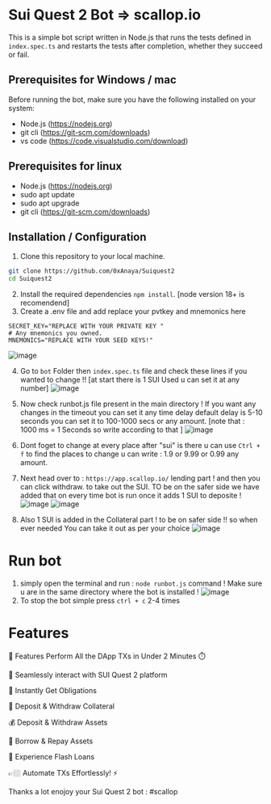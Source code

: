 # Sui Quest 2 Bot => scallop.io

This is a simple bot script written in Node.js that runs the tests defined in `index.spec.ts` and restarts the tests after completion, whether they succeed or fail.

## Prerequisites for Windows / mac

Before running the bot, make sure you have the following installed on your system:

- Node.js (https://nodejs.org)
- git cli (https://git-scm.com/downloads)
- vs code (https://code.visualstudio.com/download)

## Prerequisites for linux 

- Node.js (https://nodejs.org)
- sudo apt update
- sudo apt upgrade
- git cli (https://git-scm.com/downloads)

## Installation / Configuration

1. Clone this repository to your local machine.

```bash
git clone https://github.com/0xAnaya/Suiquest2
cd Suiquest2

```
2. Install the required dependencies ``` npm install ```. [node version 18+ is recomendend]
3. Create a .env file and add replace your pvtkey and mnemonics here
```# #THIS IS THE PVT KEY OF YOUR WALLET !
SECRET_KEY="REPLACE WITH YOUR PRIVATE KEY "
# Any mnemonics you owned.
MNEMONICS="REPLACE WITH YOUR SEED KEYS!"
```
![image](https://github.com/0xAnaya/Suiquest2/assets/95902545/986031b1-5adf-443a-9025-672a71a25f03)

4. Go to `bot` Folder then `index.spec.ts` file and check these lines if you wanted to change !! [at start there is 1 SUI Used u can set it at any number] 
![image](https://github.com/0xAnaya/Suiquest2/assets/95902545/98e021be-ea80-485d-b23b-043106524ddd)
6. Now check runbot.js file present in the main directory ! If you want any changes in the timeout you can set it any time delay default delay is 5-10 seconds you can set it to 100-1000 secs or any amount. [note that : 1000 ms = 1 Seconds so write according to that ] 
![image](https://github.com/0xAnaya/Suiquest2/assets/95902545/bd0cc2f4-8566-4c72-8c3e-e4d86d8d3fa4)


7. Dont foget to change at every place after "sui" is there u can use `Ctrl + f` to find the places to change u can write : 1.9 or 9.99 or 0.99 any amount.
8. Next head over to : `https://app.scallop.io/` lending part ! and then you can click withdraw. to take out the SUI. TO be on the safer side we have added that on every time bot is run once it adds 1 SUI to deposite ! 
![image](https://github.com/0xAnaya/Suiquest2/assets/95902545/3922bf03-02cf-42a0-95a5-17f6942e32e8)
![image](https://github.com/0xAnaya/Suiquest2/assets/95902545/722bb18d-2578-45a6-a621-1e0ccde4c020)
9. Also 1 SUI is added in the Collateral part ! to be on safer side !! so when ever needed You can take it out as per your choice
![image](https://github.com/0xAnaya/Suiquest2/assets/95902545/f2961fcf-4488-4fe1-820f-8971c0756d65)

# Run bot 

1. simply open the terminal and run : ```node runbot.js``` command ! Make sure u are in the same directory where the bot is installed !
![image](https://github.com/0xAnaya/Suiquest2/assets/95902545/80894f75-15bb-4317-88dc-bf96f0867b2f)
2. To stop the bot simple press `ctrl + c` 2-4 times 

# Features

🌟 Features Perform All the DApp TXs in Under 2 Minutes ⏱️

🔗 Seamlessly interact with SUI Quest 2 platform

💬 Instantly Get Obligations

💼 Deposit & Withdraw Collateral

💰 Deposit & Withdraw Assets

📝 Borrow & Repay Assets

💸 Experience Flash Loans

👉🏼 Automate TXs Effortlessly! ⚡️

Thanks a lot enojoy your Sui Quest 2 bot : #scallop


